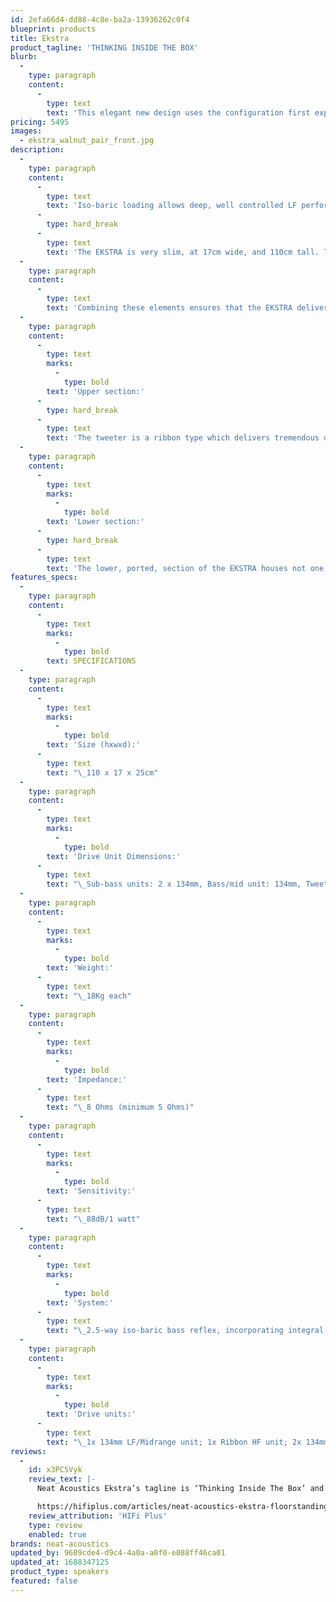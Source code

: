 ```yaml
---
id: 2efa66d4-dd88-4c8e-ba2a-13936262c0f4
blueprint: products
title: Ekstra
product_tagline: 'THINKING INSIDE THE BOX'
blurb:
  -
    type: paragraph
    content:
      -
        type: text
        text: 'This elegant new design uses the configuration first exploited in the prestige Neat Ultimatum XL6 loudspeaker. The top section is sealed off from the lower, and incorporates two sealed chambers, operating as a two-way infinite baffle loudspeaker. A 50mm ribbon-type tweeter and 134mm bass/midrange unit are both mounted on a specially profiled sub-baffle, attached to the main cabinet via a de-coupling polyethylene membrane.'
pricing: 5495
images:
  - ekstra_walnut_pair_front.jpg
description:
  -
    type: paragraph
    content:
      -
        type: text
        text: 'Iso-baric loading allows deep, well controlled LF performance from a compact enclosure. This system takes great skill to execute correctly, and the very successful implementation in several of our other models means that we can approach this new design with confidence.'
      -
        type: hard_break
      -
        type: text
        text: 'The EKSTRA is very slim, at 17cm wide, and 110cm tall. The footprint is exceptionally small, so it can be positioned in very tight situations if required.'
  -
    type: paragraph
    content:
      -
        type: text
        text: 'Combining these elements ensures that the EKSTRA delivers a compelling portrayal of all types of music. Like many Neat models, it delivers a full-bodied and agile presentation with a huge soundstage, which projects far beyond the modest confines of the cabinet.'
  -
    type: paragraph
    content:
      -
        type: text
        marks:
          -
            type: bold
        text: 'Upper section:'
      -
        type: hard_break
      -
        type: text
        text: 'The tweeter is a ribbon type which delivers tremendous dynamic expression without compression. The bass/mid drive unit has also been used in the award-winning Neat Motive and Iota Alpha models. It has a treated paper cone with a flared profile. The carefully-judged crossover network allows superb integration of these units'
  -
    type: paragraph
    content:
      -
        type: text
        marks:
          -
            type: bold
        text: 'Lower section:'
      -
        type: hard_break
      -
        type: text
        text: 'The lower, ported, section of the EKSTRA houses not one, but two of the 134mm bass drive units. One unit is located on the bottom panel, facing the floor, whilst the second is located internally, directly above the first, in a sealed iso-baric arrangement, handling only low frequencies and acting as an integral subwoofer system. The low-Q port is specially tuned to enable close to wall placement of the speaker in most rooms.'
features_specs:
  -
    type: paragraph
    content:
      -
        type: text
        marks:
          -
            type: bold
        text: SPECIFICATIONS
  -
    type: paragraph
    content:
      -
        type: text
        marks:
          -
            type: bold
        text: 'Size (hxwxd):'
      -
        type: text
        text: "\_110 x 17 x 25cm"
  -
    type: paragraph
    content:
      -
        type: text
        marks:
          -
            type: bold
        text: 'Drive Unit Dimensions:'
      -
        type: text
        text: "\_Sub-bass units: 2 x 134mm, Bass/mid unit: 134mm, Tweeter: 50mm True Ribbon"
  -
    type: paragraph
    content:
      -
        type: text
        marks:
          -
            type: bold
        text: 'Weight:'
      -
        type: text
        text: "\_18Kg each"
  -
    type: paragraph
    content:
      -
        type: text
        marks:
          -
            type: bold
        text: 'Impedance:'
      -
        type: text
        text: "\_8 Ohms (minimum 5 Ohms)"
  -
    type: paragraph
    content:
      -
        type: text
        marks:
          -
            type: bold
        text: 'Sensitivity:'
      -
        type: text
        text: "\_88dB/1 watt"
  -
    type: paragraph
    content:
      -
        type: text
        marks:
          -
            type: bold
        text: 'System:'
      -
        type: text
        text: "\_2.5-way iso-baric bass reflex, incorporating integral iso-baric subwoofer."
  -
    type: paragraph
    content:
      -
        type: text
        marks:
          -
            type: bold
        text: 'Drive units:'
      -
        type: text
        text: "\_1x 134mm LF/Midrange unit; 1x Ribbon HF unit; 2x 134mm LF units"
reviews:
  -
    id: x3PC5Vyk
    review_text: |-
      Neat Acoustics Ekstra’s tagline is ‘Thinking Inside The Box’ and while that is absolutely correct, it’s so much more than that. Ekstra is a loudspeaker that does manage to squeeze a quart into a pint pot and does it perfectly. You need to be fairly well in lockstep with the sound of Neat (put another way, the sound Bob from Neat likes), but if that is the case, the Ekstra will melt your heart, extra fast.

      https://hifiplus.com/articles/neat-acoustics-ekstra-floorstanding-loudspeakers/
    review_attribution: 'HIFi Plus'
    type: review
    enabled: true
brands: neat-acoustics
updated_by: 9689cde4-d9c4-4a0a-a0f0-e088ff46ca01
updated_at: 1688347125
product_type: speakers
featured: false
---
```

